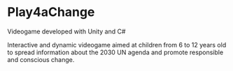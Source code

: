 # Play4aChange
Videogame developed with Unity and C# 

Interactive and dynamic videogame aimed at children from 6 to 12 years old to spread information about the 2030 UN agenda and promote responsible and conscious change.

